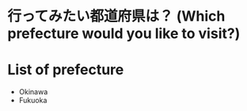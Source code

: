 # 行ってみたい都道府県は？ (Which prefecture would you like to visit?)

# List of prefecture
- Okinawa
- Fukuoka
